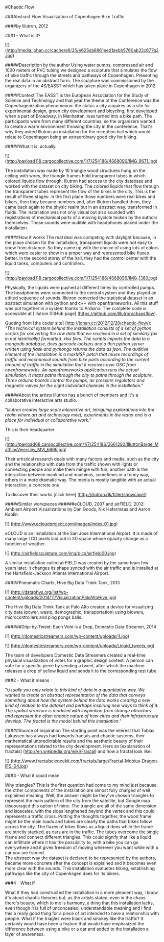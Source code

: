 #Chaotic Flow

###Abstract Flow Visualization of Copenhagen Bike Traffic

####by Illutron, 2012


###1 - What is it?

![] (http://media.johan.cc/cache/e6/25/e625da8861eed1aebb5760ab33c677a2.jpg)

#####Description by the author
Using water pumps, compressed air and 1000 meters of PVC tubing we designed a sculpture that simulates the flow of bike traffic through the streets and pathways of Copenhagen. Presenting the real data in an abstract form.
The sculpture was commissioned by the organizers of the 4S/EASST which has taken place in Copenhagen in 2012.

#####Context
The EASST is the European Association for the Study of Science and Technology and that year the theme of the Conference was the Copenhagenization phenomenon: the status a city acquires as a site for experimental design, green city development and bicycling, first developed when a part of Broadway, in Manhattan, was turned into a bike path.
The participants were from many different countries, so the organizers wanted to create a warm environment throwing the city in the conference. That's why they asked Illutron an installation for the reception hall which would relate to Copenhagen being an extraordinary good city for biking.

#####What it is, actually.

![] (http://payload118.cargocollective.com/1/7/254186/4668096/IMG_9671.jpg)

The installation was made by 10 triangle wood structures hung on the ceiling with wires, the triangle frames hold transparent tubes in which colored liquids flow through.
Illutron had access to the city database and worked with the dataset on city biking.
The colored liquids that flow through the transparent tubes represent the flow of the bikes in the city. This is the result of three stages: in the first place those numbers were real bikes and bikers, then they became numbers and, after Illutron handled them, they came back again to the physic realm but in an abstract way, transformed in fluids.
The installation was not only visual but also sounded with registrations of mechanical parts of a moving bycicle tooken by the authors themselves. Those sounds were audible with headphones placed under the installation.

#####How it works
The real deal was competing with daylight because, in the place chosen for the installation, transparent liquids were not easy to show from distance.
So they came up with the choice of using lots of colors which were easier to show in a proper way and represented bike fluxes better.
In the second storey of the hall, they had the control center with the liquid tanks, computers and controllers.

![] (http://payload118.cargocollective.com/1/7/254186/4668096/IMG_1380.jpg)

Physically, the liquids were pushed at different times by controlled pumps.
The headphones were connected to the central system and they played an edited sequence of sounds.
Illutron converted the statistical dataset in an abstract simulation with python and c++ with openframeworks.
All this stuff was put together in a system thanks to Arduino. The complete code is accessible at [Illutron GitHub page] (https://github.com/Illutron/chaosflow).

Quoting from [the coder site] (http://johan.cc/2012/12/28/chaotic-flow/):
_"The technical system behind the installation consists of a set of python scripts for converting the raw data that we received in a set of similarly (as in not identically) formatted .xlsx files. The scripts imports the data to a mongodb database, does geocode lookups and a thin python server written using flask and pymongo returns the data as json. The auditive element of the installation is a maxMSP patch that mixes recordings of traffic and mechanical sounds from bike parts according to the current amount of traffic in the simulation that it receives over OSC from openframeworks. An openframeworks application runs the actual simulation. It maps paths through the city to paths through the sculpture. Three arduino boards control the pumps, air pressure regulators and magnetic valves for the eight individual channels in the installation."_

#####About the artists
Illutron has a bunch of members and it's a collaborative interactive arts studio.

"_Illutron creates large scale interactive art, intriguing explorations into the realm where art and technology meet,
experiments in the water and is a place for individual or collaborative work._"

This is their headquarter

![] (http://payload68.cargocollective.com/1/7/254186/3661292/IllutronBarge_MathiasVejerslev_MVI_6696.jpg)

Their artistical research deals with many factors and media, such as the city and the relationship with data from the
traffic shown with lights or connecting people and make them mingle with fun; another path is the interaction between
mankind and machines, sometimes in a funny way, others in a more dramatic way. The media is mostly tangible with an
actual interaction, a concrete one.

To discover their works [click here] (http://illutron.dk/filter/showcase/)

#####Similar workpieces
######eCLOUD, 2007 and airFIELD, 2012: Ambient Airport Visualizations by Dan Goods, Nik Hafermaas and Aaron Koblin

![] (http://www.ecloudproject.com/images/index_01.jpg)

eCLOUD is an installation at the San Jose International Airport. It is made of many large LCD pixels laid out in 3D space whose opacity change as a function of weather.

![] (http://airfieldsculpture.com/img/pics/airfield00.jpg)

A similar installation called airFIELD was created by the same team few years later. It changes its shape synced with the air traffic and is installed at the Hartsfield-Jackson Atlanta International Airport.

#####Pneumatic Charts, Hive Big Data Think Tank, 2013

![] (http://dataphys.org/list/wp-content/uploads/2014/11/VisualizationPaloAltoHive.jpg)

The Hive Big Data Think Tank at Palo Alto created a device for visualizing city data (power, waste,
demographic, transportation) using blowers, microcontrollers and ping pongs balls.

######Drip-by-Tweet: Each Vote is a Drop, Domestic Data Streamer, 2014

![] (http://domesticstreamers.com/wp-content/uploads/4.jpg)

![] (http://domesticstreamers.com/wp-content/uploads/Liquid_tweets.jpg)

The team of developers Domestic Data Streamers created a real-time physical visualization of votes for a graphic design contest. A person can vote for a specific piece by sending a tweet, after which the machine releases a drop of yellow liquid and sends it to the corresponding test tube.


###2 - What it means

"_Usually you only relate to this kind of data in a quantitative way. We wanted to create an abstract representation
of the data that conveys something about how the system behind the data works creating a new kind of relation to
the dataset and perhaps inspiring new ways to think of it.
The spatial structure is modeled with inspiration from strange attractors and represent the often chaotic nature
of how cities and their infrastructure develop. The fractal is the model behind this installation."_

#####Source of inspiration
The starting point was the interest that Tobias Lukassen has always had towards fractals and chaotic systems, their
mathematical unpredictable results and the aesthetic beauty of their representations related to the city development.
Here an [explanation of fractals] (http://en.wikipedia.org/wiki/Fractal) and how a fractal look like:

![] (http://www.fractalsciencekit.com/fractals/large/Fractal-Mobius-Dragon-IFS-04.jpg)


###3 - What it could mean

Why triangles? This is the first question had come to my mind just because the other components of the installation are almost fully charged of well explained meaning. Well, the answer might be they've chosen triangles to represent the main pattern of the city from the satellite, but Google map discouraged this option of mine. The triangle are all of the same dimension and isosceles, with the sides lengthened beyond the vertex and this could represents a traffic cross. Putting the thoughts together, the wood frame might be the main roads and tubes are clearly the paths that bikes follow across the city. The fluxes of bikes flows as a liquid does while the frame are strictly stacked, as cars are in the traffic. The tubes overcome the single frame and connect different triangles. This could signify that like a liquid can infiltrate where it has the possibility to, with a bike you can go everywhere and it gives freedom of moving wherever you want while with a car you are framed.  
The abstract way the dataset is declared to be represented by the authors, became more concrete after the concept is explained and it becomes even more clear with the sounds. This installation evaluetes biking, establishing pathways like the city of Copenhagen does for its bikers.


###4 - What if

What if they had constructed the installation in a more pleacent way, I know it's about chaotic theories but, as the artists stated, even in the chaos there's beauty, which to me is harmony, a thing that this installation lacks, even though it is full of unconcealed, understandable meaning and I find this a really good thing for a piece of art intended to have a relationship with people.
What if the triagles were black and smokey like the traffic? It certainly would have been a feature that would have emphasized the difference between using a bike or a car and added to the installation a layer of awareness. 
